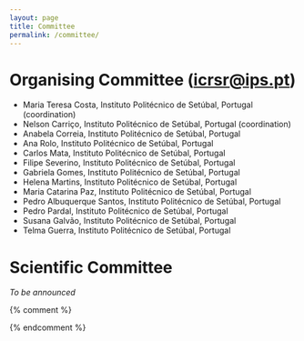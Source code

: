 ```yaml
---
layout: page
title: Committee
permalink: /committee/
---
```


# Organising Committee ([icrsr@ips.pt](mailto:icrsr@ips.pt))
- Maria Teresa Costa, Instituto Politécnico de Setúbal, Portugal (coordination)
- Nelson Carriço, Instituto Politécnico de Setúbal, Portugal (coordination)
- Anabela Correia, Instituto Politécnico de Setúbal, Portugal
- Ana Rolo,  Instituto Politécnico de Setúbal, Portugal
- Carlos Mata, Instituto Politécnico de Setúbal, Portugal
- Filipe Severino, Instituto Politécnico de Setúbal, Portugal
- Gabriela Gomes, Instituto Politécnico de Setúbal, Portugal
- Helena Martins, Instituto Politécnico de Setúbal, Portugal
- Maria Catarina Paz, Instituto Politécnico de Setúbal, Portugal
- Pedro Albuquerque Santos, Instituto Politécnico de Setúbal, Portugal
- Pedro Pardal, Instituto Politécnico de Setúbal, Portugal
- Susana Galvão, Instituto Politécnico de Setúbal, Portugal
- Telma Guerra, Instituto Politécnico de Setúbal, Portugal

# Scientific Committee

*To be announced*

{% comment %}
<!--
- Maria Teresa Costa (coordenação), Instituto Politécnico de Setúbal, Portugal
- Nelson Carriço (coordenação), Instituto Politécnico de Setúbal, Portugal

- Alin Artene, Faculty of Management in Production and Transportation, Politehnica University of Timisoara, Romania
- Anca Draghici, Faculty of Management in Production and Transportation, Politehnica University of Timisoara, Romania
- Claudiu Albulescu, Faculty of Management in Production and Transportation, Politehnica University of Timisoara, Romania
- Larisa Ivascu, Faculty of Management in Production and Transportation, Politehnica University of Timisoara, Romania

- Oskars Java, Vidzeme University of Applied Sciences, Latvia
- Sibylle Moser, St. Pölten University of Applied Sciences, Austria
- Mari Partanen, Jyväskylä University of Applied Sciences, Finland
- Alexandra Anderluh, St. Pölten University of Applied Sciences, Austria
- Bram Vntrop, Saxion University of Applied Sciences, Netherlands
- Anne Törn-Laapio, Jyväskylä University of Applied Sciences, Finland
- Cristina-Maria Povian, Politehnica University of Timișoara, Romania
- Radu Vasiu, Politehnica University of Timișoara, Romania
- Vlad Mihaescu, Politehnica University of Timișoara, Romania
- Mettina Veenstra, Saxion University of Applied Sciences, Netherlands
- Susanne Roiser, St. Pölten University of Applied Sciences, Austria
- Anca DRAGHICI, Politehnica University of Timișoara, Romania
- Larisa IVASCU, Politehnica University of Timișoara, Romania
- Alin ARTENE, Politehnica University of Timișoara, Romania
- Claudiu ALBULESCU, Politehnica University of Timișoara, Romania
- Carla Gamelas, Instituto Politécnico de Setúbal, Portugal
- Philipp Seibert, Fulda University of Applied Sciences, Germany
- Jarmila Straková, Institute of Technology and Business in České Budějovice, 
- Mesbahi Zahra, St. Pölten University of Applied Sciences, Austria
- Carla Santos, Instituto Politécnico de Setúbal, Portugal
- Fábio Ferrentini Sampaio, Instituto Politécnico de Setúbal, Portugal
- Helena Caria, Instituto Politécnico de Setúbal, Portugal
- Cláudia Coelho, Instituto Politécnico de Setúbal, Portugal
- Telma Guerra, Instituto Politécnico de Setúbal, Portugal
- Martina Chalupová, College of Polytechnics Jihlava, Czechia
- Petra Pártlová, Institute of Technology and Business, Czechia
- Zdeněk Caha, Institute of Technology and Business, Czechia
- Simone Vasconcelos Galina, University of São Paulo, Brazil
- Dolores Amalia Gallardo Vázquez, University of Extremadura, Spain
- Pedro Matos Soares, Instituto Dom Luiz, Portugal
- Rita Cardoso, Instituto Dom Luiz, Portugal
- Maria Paula Mendes, CERENA - Instituto Superior Técnico, Portugal
- Francisco Javier Alcalá García, Consejo Superior de Investigaciones Científicas, Spain
- Jarosław Tomaszewski, WSB Merito University in Wroclaw, Poland
- Hugo Rebelo, Faculdade de Ciências da Universidade de Lisboa, Portugal
- Ana Gabriela Gomes, Instituto Politécnico de Setúbal, Portugal
- Anabela Correia, Instituto Politécnico de Setúbal, Portugal
- Duarte Xara Brasil, Instituto Politécnico de Setúbal, Portugal
- Helena Martins, Instituto Politécnico de Setúbal, Portugal
- João Cordeiro, Instituto Politécnico de Setúbal, Portugal
- Leonilde Reis, Instituto Politécnico de Setúbal, Portugal
- Liliana Pitacho, Instituto Politécnico de Setúbal, Portugal
- Luísa Carvalho, Instituto Politécnico de Setúbal, Portugal
- Marcela Castro, Instituto Politécnico de Setúbal, Portugal
- Marco Marques, Instituto Politécnico de Setúbal, Portugal
- Maria Catarina Paz, Instituto Politécnico de Setúbal, Portugal
- Maria Fátima Serralha, Instituto Politécnico de Setúbal, Portugal
- Martinha Piteira, Instituto Politécnico de Setúbal, Portugal
- Nuno Costa, Instituto Politécnico de Setúbal, Portugal
- Nuno Teixeira, Instituto Politécnico de Setúbal, Portugal
- Paulo Silveira, Instituto Politécnico de Setúbal, Portugal
- Pedro Pardal, Instituto Politécnico de Setúbal, Portugal
- Ricardo Soares, Instituto Politécnico de Setúbal, Portugal
- Rui Duarte Neves, Instituto Politécnico de Setúbal, Portugal
- Sandra Nunes, Instituto Politécnico de Setúbal, Portugal
- Sandrina Moreira, Instituto Politécnico de Setúbal, Portugal
- Tiago Pinho, Instituto Politécnico de Setúbal, Portugal
- Vítor Caldeirinha, Instituto Politécnico de Setúbal, Portugal

----
- Ana Gabriela Gomes, Instituto Politécnico de Setúbal, Portugal
- Anabela Correia, Instituto Politécnico de Setúbal, Portugal
- Duarte Xara Brasil, Instituto Politécnico de Setúbal, Portugal
- Francisco Javier Alcalá García, Consejo Superior de Investigaciones Científicas, Spain
- Helena Martins, Instituto Politécnico de Setúbal, Portugal
- Hugo Rebelo, Instituto Politécnico de Setúbal, Portugal
- Jarmila Straková, Institute of Technology and Business in České Budějovice
- Jarosław Tomaszewski, WSB Merito University in Wroclaw, Poland
- João Cordeiro, Instituto Politécnico de Setúbal, Portugal
- Leonilde Rei, Instituto Politécnico de Setúbal, Portugal
- Liliana Pitacho, Instituto Politécnico de Setúbal, Portugal
- Luísa Carvalho, Instituto Politécnico de Setúbal, Portugal
- Marcela Castro, Instituto Politécnico de Setúbal, Portugal
- Márcia Santos, Instituto Politécnico de Setúbal, Portugal
- Marco Marques, Instituto Politécnico de Setúbal, Portugal
- Maria Catarina Paz, Instituto Politécnico de Setúbal, Portugal
- Maria Serralha, Instituto Politécnico de Setúbal, Portugal
- Maria Teresa Costa, Instituto Politécnico de Setúbal, Portugal (coordination)
- Martina Chalupová, College of Polytechnics Jihlava, Czechia
- Martinha Piteira, Instituto Politécnico de Setúbal, Portugal
- Mesbahi Zahra, St. Pölten University of Applied Sciences, Austria
- Mettina Veenstra, Saxion University of Applied Sciences, Netherlands
- Nelson Carriço, Instituto Politécnico de Setúbal, Portugal (coordination)
- Nuno Costa, Instituto Politécnico de Setúbal, Portugal
- Nuno Teixeira, Instituto Politécnico de Setúbal, Portugal  
- Paulo Silveira, Instituto Politécnico de Setúbal, Portugal
- Pedro Pardal, Instituto Politécnico de Setúbal, Portugal
- Petra Pártlová, Institute of Technology and Business in České Budějovice
- Philipp Seibert, Fulda University of Applied Sciences, Germany
- Radu Vasiu, Politehnica University of Timișoara, Romania
- Ricardo Soares, Instituto Politécnico de Setúbal, Portugal
- Rui Dias, Instituto Politécnico de Setúbal, Portugal
- Rui Duarte Neves, Instituto Politécnico de Setúbal, Portugal
- Sandra Nunes, Instituto Politécnico de Setúbal, Portugal
- Sandrina Moreira , Instituto Politécnico de Setúbal, Portugal
- Susanne Roiser, St. Pölten University of Applied Sciences, Austria
- Tiago Pinho, Instituto Politécnico de Setúbal, Portugal
- Vítor Caldeirinha, Instituto Politécnico de Setúbal, Portugal
- Vlad Mihaescu, Politehnica University of Timișoara, Romania
- Zdeněk Caha, Institute of Technology and Business in České Budějovice 
-->
{% endcomment %}